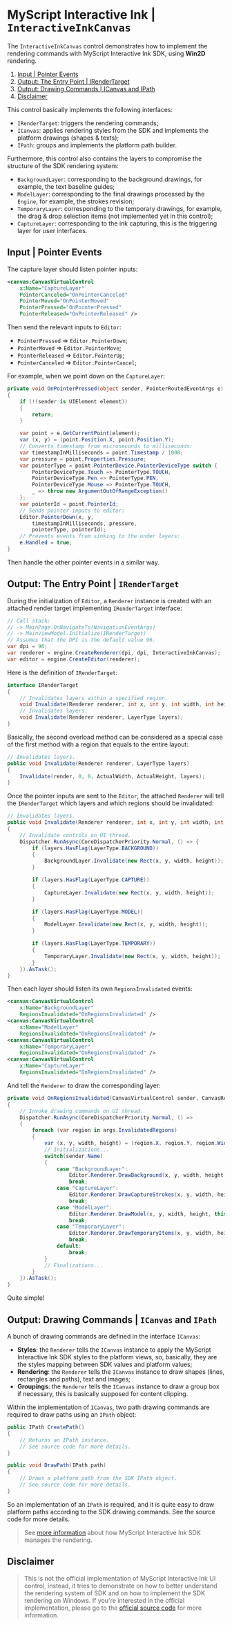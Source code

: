 MyScript Interactive Ink | `InteractiveInkCanvas`
=================================================

The `InteractiveInkCanvas` control demonstrates how to implement the rendering commands with MyScript Interactive Ink SDK, using **Win2D** rendering.

1. [Input | Pointer Events](#input--pointer-events)
2. [Output: The Entry Point | IRenderTarget](#output-the-entry-point--irendertarget)
3. [Output: Drawing Commands | ICanvas and IPath](#output-drawing-commands--icanvas-and-ipath)
4. [Disclaimer](#disclaimer)

This control basically implements the following interfaces:

- `IRenderTarget`: triggers the rendering commands;
- `ICanvas`: applies rendering styles from the SDK and implements the platform drawings (shapes & texts);
- `IPath`: groups and implements the platform path builder.

Furthermore, this control also contains the layers to compromise the structure of the SDK rendering system:

- `BackgroundLayer`: corresponding to the background drawings, for example, the text baseline guides;
- `ModelLayer`: corresponding to the final drawings processed by the `Engine`, for example, the strokes revision;
- `TemporaryLayer`: corresponding to the temporary drawings, for example, the drag & drop selection items (not implemented yet in this control);
- `CaptureLayer`: corresponding to the ink capturing, this is the triggering layer for user interfaces.

Input | Pointer Events
---------------------------

The capture layer should listen pointer inputs:

```xml
<canvas:CanvasVirtualControl
    x:Name="CaptureLayer"
    PointerCanceled="OnPointerCanceled"
    PointerMoved="OnPointerMoved"
    PointerPressed="OnPointerPressed"
    PointerReleased="OnPointerReleased" />
```

Then send the relevant inputs to `Editor`:

- `PointerPressed` => `Editor.PointerDown`;
- `PointerMoved` => `Editor.PointerMove`;
- `PointerReleased` => `Editor.PointerUp`;
- `PointerCanceled` => `Editor.PointerCancel`;

For example, when we point down on the `CaptureLayer`:

```csharp
private void OnPointerPressed(object sender, PointerRoutedEventArgs e)
{
    if (!(sender is UIElement element))
    {
        return;
    }

    var point = e.GetCurrentPoint(element);
    var (x, y) = (point.Position.X, point.Position.Y);
    // Converts timestamp from microseconds to milliseconds:
    var timestampInMilliseconds = point.Timestamp / 1000;
    var pressure = point.Properties.Pressure;
    var pointerType = point.PointerDevice.PointerDeviceType switch {
        PointerDeviceType.Touch => PointerType.TOUCH,
        PointerDeviceType.Pen => PointerType.PEN,
        PointerDeviceType.Mouse => PointerType.TOUCH,
        _ => throw new ArgumentOutOfRangeException()
    };
    var pointerId = point.PointerId;
    // Sends pointer inputs to editor:
    Editor.PointerDown(x, y,
        timestampInMilliseconds, pressure,
        pointerType, pointerId);
    // Prevents events from sinking to the under layers:
    e.Handled = true;
}
```

Then handle the other pointer events in a similar way.

Output: The Entry Point | `IRenderTarget`
-----------------------------------------

During the initialization of `Editor`, a `Renderer` instance is created with an attached render target implementing `IRenderTarget` interface:

```csharp
// Call stack:
// -> MainPage.OnNavigateTo(NavigationEventArgs)
// -> MainViewModel.Initialize(IRenderTarget)
// Assumes that the DPI is the default value 96.
var dpi = 96;
var renderer = engine.CreateRenderer(dpi, dpi, InteractiveInkCanvas);
var editor = engine.CreateEditor(renderer);
```

Here is the definition of `IRenderTarget`:

```csharp
interface IRenderTarget
{
    // Invalidates layers within a specified region.
    void Invalidate(Renderer renderer, int x, int y, int width, int height, LayerType layers);
    // Invalidates layers.
    void Invalidate(Renderer renderer, LayerType layers);
}
```

Basically, the second overload method can be considered as a special case of the first method with a region that equals to the entire layout:

```csharp
// Invalidates layers.
public void Invalidate(Renderer renderer, LayerType layers)
{
    Invalidate(render, 0, 0, ActualWidth, ActualHeight, layers);
}
```

Once the pointer inputs are sent to the `Editor`, the attached `Renderer` will tell the `IRenderTarget` which layers and which regions should be invalidated:

```csharp
// Invalidates layers.
public void Invalidate(Renderer renderer, int x, int y, int width, int height, LayerType layers)
{
    // Invalidate controls on UI thread.
    Dispatcher.RunAsync(CoreDispatcherPriority.Normal, () => {
        if (layers.HasFlag(LayerType.BACKGROUND))
        {
            BackgroundLayer.Invalidate(new Rect(x, y, width, height));
        }

        if (layers.HasFlag(LayerType.CAPTURE))
        {
            CaptureLayer.Invalidate(new Rect(x, y, width, height));
        }

        if (layers.HasFlag(LayerType.MODEL))
        {
            ModelLayer.Invalidate(new Rect(x, y, width, height));
        }

        if (layers.HasFlag(LayerType.TEMPORARY))
        {
            TemporaryLayer.Invalidate(new Rect(x, y, width, height));
        }
    }).AsTask();
}
```

Then each layer should listen its own `RegionsInvalidated` events:

```xml
<canvas:CanvasVirtualControl
    x:Name="BackgroundLayer"
    RegionsInvalidated="OnRegionsInvalidated" />
<canvas:CanvasVirtualControl
    x:Name="ModelLayer"
    RegionsInvalidated="OnRegionsInvalidated" />
<canvas:CanvasVirtualControl
    x:Name="TemporaryLayer"
    RegionsInvalidated="OnRegionsInvalidated" />
<canvas:CanvasVirtualControl
    x:Name="CaptureLayer"
    RegionsInvalidated="OnRegionsInvalidated" />
```

And tell the `Renderer` to draw the corresponding layer:

```csharp
private void OnRegionsInvalidated(CanvasVirtualControl sender, CanvasRegionsInvalidatedEventArgs args)
{
    // Invoke drawing commands on UI thread.
    Dispatcher.RunAsync(CoreDispatcherPriority.Normal, () =>
    {
        foreach (var region in args.InvalidatedRegions)
        {
            var (x, y, width, height) = (region.X, region.Y, region.Width, region.Height);
            // Initializations...
            switch(sender.Name)
            {
                case "BackgroundLayer":
                    Editor.Renderer.DrawBackground(x, y, width, height, this /* ICanvas */);
                    break;
                case "CaptureLayer":
                    Editor.Renderer.DrawCaptureStrokes(x, y, width, height, this /* ICanvas */);
                    break;
                case "ModelLayer":
                    Editor.Renderer.DrawModel(x, y, width, height, this /* ICanvas */);
                    break;
                case "TemporaryLayer":
                    Editor.Renderer.DrawTemporaryItems(x, y, width, height, this /* ICanvas */);
                    break;
                default:
                    break;
            }
            // Finalizations...
        }
    }).AsTask();
}
```

Quite simple!

Output: Drawing Commands | `ICanvas` and `IPath`
------------------------------------------------

A bunch of drawing commands are defined in the interface `ICanvas`:

- **Styles**: the `Renderer` tells the `ICanvas` instance to apply the MyScript Interactive Ink SDK styles to the platform views, so, basically, they are the styles mapping between SDK values and platform values;
- **Rendering**: the `Renderer` tells the `ICanvas` instance to draw shapes (lines, rectangles and paths), text and images;
- **Groupings**: the `Renderer` tells the `ICanvas` instance to draw a group box if necessary, this is basically supposed for content clipping.

Within the implementation of `ICanvas`, two path drawing commands are required to draw paths using an `IPath` object:

```csharp
public IPath CreatePath()
{
    // Returns an IPath instance.
    // See source code for more details.
}

public void DrawPath(IPath path)
{
    // Draws a platform path from the SDK IPath object.
    // See source code for more details.
}
```

So an implementation of an `IPath` is required, and it is quite easy to draw platform paths according to the SDK drawing commands. See the source code for more details.

> See [more information](https://developer.myscript.com/docs/interactive-ink/1.3/windows/fundamentals/rendering/) about how MyScript Interactive Ink SDK manages the rendering.

Disclaimer
----------

> This is not the official implementation of MyScript Interactive Ink UI control, instead, it tries to demonstrate on how to better understand the rendering system of SDK and on how to implement the SDK rendering on Windows.
> If you're interested in the official implementation, please go to the [official source code](https://github.com/MyScript/interactive-ink-examples-uwp/blob/master/UIReferenceImplementation/UserControls/EditorUserControl.xaml) for more information.
